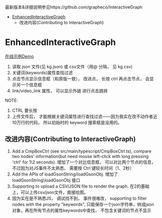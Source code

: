 最新版本&详细说明参见https://github.com/grapheco/InteractiveGraph

- [EnhancedInteractiveGraph](#enhancedinteractivegraph)
  - [<a name='ContributingtoInteractiveGraph'></a>改进内容(Contributing to InteractiveGraph)](#改进内容contributing-to-interactivegraph)


# EnhancedInteractiveGraph


[在线示例Demo](http://blog.zhimind.com/kg.html)
1. 读取 json 文件(见 kg.json) 或 csv文件（用@ 分隔， 见 kg.csv)
2. 关键词(keywords)属性查找过滤
3. 点击节点显示信息框（和原版一致），  改进点， 长按 ctrl 再点击节点， 会显示另一个信息框
4. link/video_link 属性， 可以显示外链 进行点击跳转

NOTE:

1. CTRL 要长按
2. 上传文件后， 才能根据关键词属性进行查找过滤——因为我实在改不动作者近10万行的代码， 所以初始时的 keyword 搜索框是没用的。
   
 
## <a name='ContributingtoInteractiveGraph'></a>改进内容(Contributing to InteractiveGraph)

1. Add a CmpBoxCtrl (see src/main/typescript/CmpBoxCtrl.ts), compare two nodes' information(but need mouse left-click with long pressing 'ctrl' for 1\2 seconds). 增加了一个对比信息框， 可以对比两个节点的信息， 不过因为对JS事件不太熟悉， 需要按 Ctrl 键较长时间（1、2秒）
2. Add the APIs of loadGsonString/loadGsonObj. 增加了 loadGsonString\loadGsonObj 接口
3. Supporting to upload a CSV/JSON file to render the graph. 在2的基础上，可以上传csv/json文件，直接绘图。
4. 因为实在是不熟悉JS， 调试找不到， 事件很难改， supporting to filter nodes with the property "keywords", 只能保存一个json字符串，转成json对象，再在所有节点的属性keywords中查找， 不包含关键词的节点不显示
   